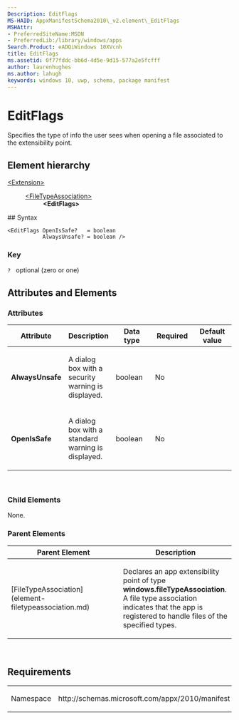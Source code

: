 ```yaml
---
Description: EditFlags
MS-HAID: AppxManifestSchema2010\_v2.element\_EditFlags
MSHAttr:
- PreferredSiteName:MSDN
- PreferredLib:/library/windows/apps
Search.Product: eADQiWindows 10XVcnh
title: EditFlags
ms.assetid: 0f77fddc-bb6d-4d5e-9d15-577a2e5fcfff
author: laurenhughes
ms.author: lahugh
keywords: windows 10, uwp, schema, package manifest
---
```


# EditFlags




Specifies the type of info the user sees when opening a file associated to the extensibility point.

## Element hierarchy

<dl>
<dt><a href="element-extension.md">&lt;Extension&gt;</a></dt>
<dd>
<dl>
<dt><a href="element-filetypeassociation.md">&lt;FileTypeAssociation&gt;</a></dt>
<dd><b>&lt;EditFlags&gt;</b></dd>
</dl>
</dd>
</dl>
## Syntax

``` syntax
<EditFlags OpenIsSafe?   = boolean
           AlwaysUnsafe? = boolean />
```

### Key

`?`   optional (zero or one)

## Attributes and Elements


### Attributes

<table>
<colgroup>
<col width="20%" />
<col width="20%" />
<col width="20%" />
<col width="20%" />
<col width="20%" />
</colgroup>
<thead>
<tr class="header">
<th>Attribute</th>
<th>Description</th>
<th>Data type</th>
<th>Required</th>
<th>Default value</th>
</tr>
</thead>
<tbody>
<tr class="odd">
<td><strong>AlwaysUnsafe</strong></td>
<td><p>A dialog box with a security warning is displayed.</p></td>
<td>boolean</td>
<td>No</td>
<td></td>
</tr>
<tr class="even">
<td><strong>OpenIsSafe</strong></td>
<td><p>A dialog box with a standard warning is displayed.</p></td>
<td>boolean</td>
<td>No</td>
<td></td>
</tr>
</tbody>
</table>

 

### Child Elements

None.

### Parent Elements

<table>
<colgroup>
<col width="50%" />
<col width="50%" />
</colgroup>
<thead>
<tr class="header">
<th>Parent Element</th>
<th>Description</th>
</tr>
</thead>
<tbody>
<tr class="odd">
<td>[FileTypeAssociation](element-filetypeassociation.md)</td>
<td><p>Declares an app extensibility point of type <strong>windows.fileTypeAssociation</strong>. A file type association indicates that the app is registered to handle files of the specified types.</p></td>
</tr>
</tbody>
</table>

 

## Requirements

<table>
<colgroup>
<col width="50%" />
<col width="50%" />
</colgroup>
<tbody>
<tr class="odd">
<td><p>Namespace</p></td>
<td><p>http://schemas.microsoft.com/appx/2010/manifest</p></td>
</tr>
</tbody>
</table>

 

 



